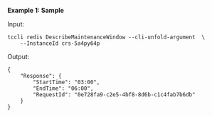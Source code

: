 **Example 1: Sample**



Input: 

```
tccli redis DescribeMaintenanceWindow --cli-unfold-argument  \
    --InstanceId crs-5a4py64p
```

Output: 
```
{
    "Response": {
        "StartTime": "03:00",
        "EndTime": "06:00",
        "RequestId": "0e728fa9-c2e5-4bf8-8d6b-c1c4fab7b6db"
    }
}
```

